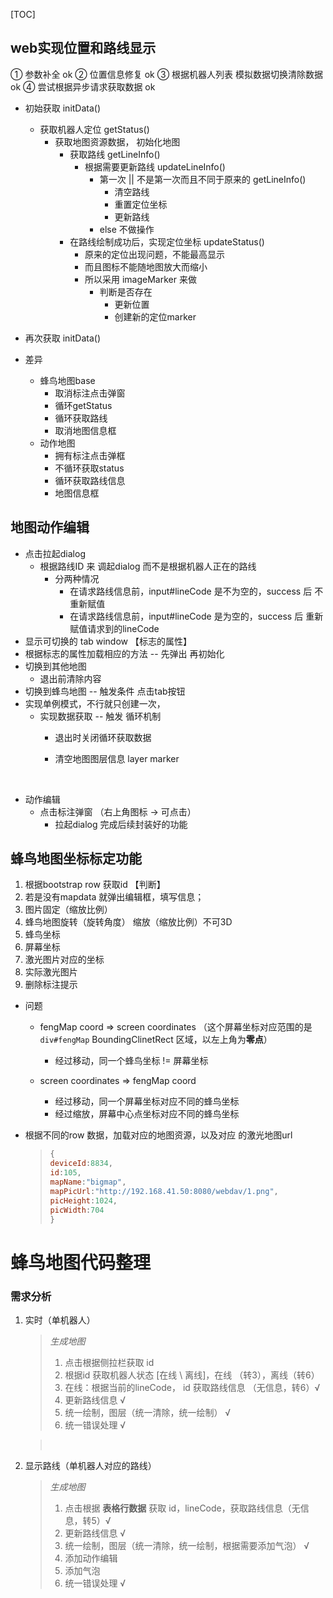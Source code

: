 [TOC]

## web实现位置和路线显示

① 参数补全                                             ok
② 位置信息修复                                      ok
③ 根据机器人列表 模拟数据切换清除数据   ok
④ 尝试根据异步请求获取数据                     ok

-  初始获取 initData()

   -   获取机器人定位 getStatus()
       -   获取地图资源数据，			初始化地图
           -   获取路线  getLineInfo()
               -   根据需要更新路线 updateLineInfo()
                   -   第一次 || 不是第一次而且不同于原来的  getLineInfo()
                       -   清空路线
                       -   重置定位坐标
                       -   更新路线
                   -   else 不做操作
           -   在路线绘制成功后，实现定位坐标 updateStatus()
               -   原来的定位出现问题，不能最高显示
               -   而且图标不能随地图放大而缩小
               -   所以采用 imageMarker 来做
                   -   判断是否存在
                       -   更新位置 
                       -   创建新的定位marker
-  再次获取  initData()


- 差异
  - 蜂鸟地图base 
    - 取消标注点击弹窗
    - 循环getStatus
    - 循环获取路线
    - 取消地图信息框
  - 动作地图
    - 拥有标注点击弹框
    - 不循环获取status
    - 循环获取路线信息
    - 地图信息框

## 地图动作编辑

- 点击拉起dialog
  - 根据路线ID 来 调起dialog 而不是根据机器人正在的路线
    - 分两种情况
      - 在请求路线信息前，input#lineCode 是不为空的，success 后 不重新赋值
      - 在请求路线信息前，input#lineCode 是为空的，success 后 重新赋值请求到的lineCode
- 显示可切换的 tab window 【标志的属性】
- 根据标志的属性加载相应的方法 -- 先弹出  再初始化
- 切换到其他地图
  - 退出前清除内容
- 切换到蜂鸟地图 -- 触发条件 点击tab按钮
- 实现单例模式，不行就只创建一次，
  - 实现数据获取 -- 触发 循环机制
    - 退出时关闭循环获取数据 
    - 清空地图图层信息 layer marker

      ​
- 动作编辑
  - 点击标注弹窗  （右上角图标 -> 可点击）
    - 拉起dialog 完成后续封装好的功能

## 蜂鸟地图坐标标定功能

1. 根据bootstrap row  获取id   【判断】
2. 若是没有mapdata 就弹出编辑框，填写信息；
3. 图片固定（缩放比例）
4. 蜂鸟地图旋转（旋转角度） 缩放（缩放比例）不可3D
5. 蜂鸟坐标
6. 屏幕坐标
7. 激光图片对应的坐标
8. 实际激光图片
9. 删除标注提示


- 问题
  - fengMap coord  => screen coordinates  （这个屏幕坐标对应范围的是 `div#fengMap` BoundingClinetRect 区域，以左上角为**零点**）
    - 经过移动，同一个蜂鸟坐标   !=  屏幕坐标

  - screen coordinates => fengMap coord
    - 经过移动，同一个屏幕坐标对应不同的蜂鸟坐标
    - 经过缩放，屏幕中心点坐标对应不同的蜂鸟坐标


- 根据不同的row 数据，加载对应的地图资源，以及对应 的激光地图url
  > ```js
  > {
  > deviceId:8834,
  > id:105,
  > mapName:"bigmap",
  > mapPicUrl:"http://192.168.41.50:8080/webdav/1.png",
  > picHeight:1024,
  > picWidth:704
  > }
  > ```

# 蜂鸟地图代码整理

### 需求分析

1. 实时（单机器人）

   >   *生成地图*
   >   1. 点击根据侧拉栏获取 id  
   >   2. 根据id 获取机器人状态 [在线 \ 离线]，在线 （转3），离线（转6）
   >   3. 在线：根据当前的lineCode， id 获取路线信息 （无信息，转6）√
   >   4. 更新路线信息 √
   >   5. 统一绘制，图层（统一清除，统一绘制） √
   >   6. 统一错误处理 √


   > ​

1. 显示路线（单机器人对应的路线）

   >*生成地图*
   >
   >1. 点击根据 **表格行数据** 获取 id，lineCode，获取路线信息（无信息，转5）√
   >2. 更新路线信息 √
   >3. 统一绘制，图层（统一清除，统一绘制，根据需要添加气泡） √
   >4. 添加动作编辑
   >   1. 添加气泡
   >5. 统一错误处理 √